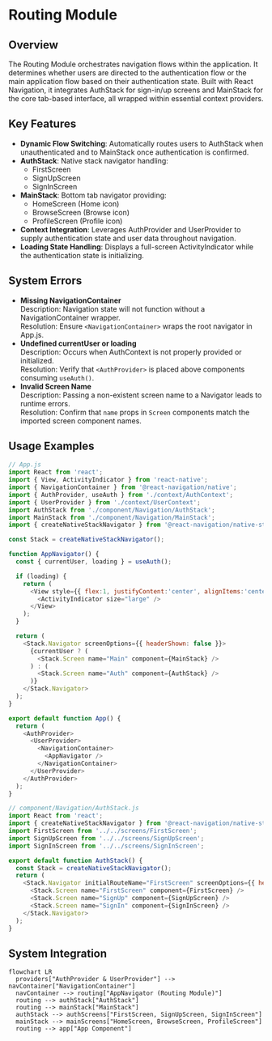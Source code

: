 # Routing Module

## Overview
The Routing Module orchestrates navigation flows within the application. It determines whether users are directed to the authentication flow or the main application flow based on their authentication state. Built with React Navigation, it integrates AuthStack for sign-in/up screens and MainStack for the core tab-based interface, all wrapped within essential context providers.

## Key Features
- **Dynamic Flow Switching**: Automatically routes users to AuthStack when unauthenticated and to MainStack once authentication is confirmed.
- **AuthStack**: Native stack navigator handling:
  - FirstScreen
  - SignUpScreen
  - SignInScreen
- **MainStack**: Bottom tab navigator providing:
  - HomeScreen (Home icon)
  - BrowseScreen (Browse icon)
  - ProfileScreen (Profile icon)
- **Context Integration**: Leverages AuthProvider and UserProvider to supply authentication state and user data throughout navigation.
- **Loading State Handling**: Displays a full-screen ActivityIndicator while the authentication state is initializing.

## System Errors
- **Missing NavigationContainer**  
  Description: Navigation state will not function without a NavigationContainer wrapper.  
  Resolution: Ensure `<NavigationContainer>` wraps the root navigator in App.js.
- **Undefined currentUser or loading**  
  Description: Occurs when AuthContext is not properly provided or initialized.  
  Resolution: Verify that `<AuthProvider>` is placed above components consuming `useAuth()`.
- **Invalid Screen Name**  
  Description: Passing a non-existent screen name to a Navigator leads to runtime errors.  
  Resolution: Confirm that `name` props in `Screen` components match the imported screen component names.

## Usage Examples
```javascript
// App.js
import React from 'react';
import { View, ActivityIndicator } from 'react-native';
import { NavigationContainer } from '@react-navigation/native';
import { AuthProvider, useAuth } from './context/AuthContext';
import { UserProvider } from './context/UserContext';
import AuthStack from './component/Navigation/AuthStack';
import MainStack from './component/Navigation/MainStack';
import { createNativeStackNavigator } from '@react-navigation/native-stack';

const Stack = createNativeStackNavigator();

function AppNavigator() {
  const { currentUser, loading } = useAuth();

  if (loading) {
    return (
      <View style={{ flex:1, justifyContent:'center', alignItems:'center' }}>
        <ActivityIndicator size="large" />
      </View>
    );
  }

  return (
    <Stack.Navigator screenOptions={{ headerShown: false }}>
      {currentUser ? (
        <Stack.Screen name="Main" component={MainStack} />
      ) : (
        <Stack.Screen name="Auth" component={AuthStack} />
      )}
    </Stack.Navigator>
  );
}

export default function App() {
  return (
    <AuthProvider>
      <UserProvider>
        <NavigationContainer>
          <AppNavigator />
        </NavigationContainer>
      </UserProvider>
    </AuthProvider>
  );
}
```

```javascript
// component/Navigation/AuthStack.js
import React from 'react';
import { createNativeStackNavigator } from '@react-navigation/native-stack';
import FirstScreen from '../../screens/FirstScreen';
import SignUpScreen from '../../screens/SignUpScreen';
import SignInScreen from '../../screens/SignInScreen';

export default function AuthStack() {
  const Stack = createNativeStackNavigator();
  return (
    <Stack.Navigator initialRouteName="FirstScreen" screenOptions={{ headerShown: false }}>
      <Stack.Screen name="FirstScreen" component={FirstScreen} />
      <Stack.Screen name="SignUp" component={SignUpScreen} />
      <Stack.Screen name="SignIn" component={SignInScreen} />
    </Stack.Navigator>
  );
}
```

## System Integration
```mermaid
flowchart LR
  providers["AuthProvider & UserProvider"] --> navContainer["NavigationContainer"]
  navContainer --> routing["AppNavigator (Routing Module)"]
  routing --> authStack["AuthStack"]
  routing --> mainStack["MainStack"]
  authStack --> authScreens["FirstScreen, SignUpScreen, SignInScreen"]
  mainStack --> mainScreens["HomeScreen, BrowseScreen, ProfileScreen"]
  routing --> app["App Component"]
```